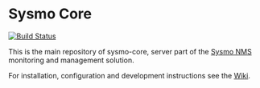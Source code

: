 Sysmo Core
==========
[![Build Status](https://travis-ci.org/sysmo-nms/sysmo-core.svg?branch=master)](https://travis-ci.org/sysmo-nms/sysmo-core)

This is the main repository of sysmo-core, server part of
the [Sysmo NMS](http://www.sysmo.io) monitoring and management solution.

For installation, configuration and development instructions
see the [Wiki](https://github.com/ssbx/sysmo-core/wiki).
